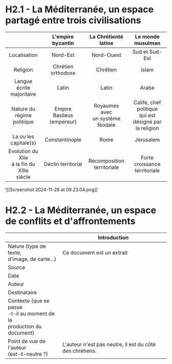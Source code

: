 # H2.1 - La Méditerranée, un espace partagé entre trois civilisations

|                                                  |       L'empire byzantin       |        La Chrétienté latine         |                     Le monde musulman                     |
| :----------------------------------------------: | :---------------------------: | :---------------------------------: | :-------------------------------------------------------: |
|                   Localisation                   |           Nord-Est            |             Nord-Ouest              |                      Sud et Sud-Est                       |
|                     Religion                     |      Chrétien orthodoxe       |              Chrétien               |                           Islam                           |
|           Langue écrite<br>majoritaire           |             Latin             |                Latin                |                           Arabe                           |
|          Nature du<br>régime politique           | Empire<br>Basileus (empereur) | Royaumes avec<br>un système féodale | Calife, chef politique<br>qui est désigné par la religion |
|             La ou les<br>capitale(s)             |        Constantinople         |                Rome                 |                         Jérusalem                         |
| Evolution du XIIe<br>à la fin du XIIIe<br>siècle |      Déclin territorial       |    Récomposition<br>territoriale    |             Forte croissance<br>territoriale              |

![[Screenshot 2024-11-28 at 09.23.04.png]]

# H2.2 - La Méditerranée, un espace de conflits et d'affrontements


|                                                                                | Introduction                                             |
| ------------------------------------------------------------------------------ | -------------------------------------------------------- |
| Nature (type de texte,<br>d'image, de carte...)                                | Ce document est un extrait                               |
| Source                                                                         |                                                          |
| Date                                                                           |                                                          |
| Auteur                                                                         |                                                          |
| Destinataire                                                                   |                                                          |
| Contexte (que se passe<br>-t-il au moment de la<br>production du <br>document) |                                                          |
| Point de vue de l'auteur<br>(est-il-neutre ?)                                  | L'auteur n'est pas neutre, il est du côté des chrétiens. |
